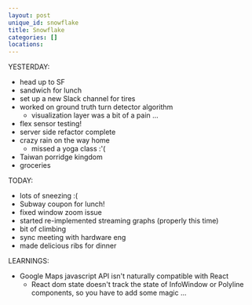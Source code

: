 ```yaml
---
layout: post
unique_id: snowflake
title: Snowflake
categories: []
locations: 
---
```


YESTERDAY:
* head up to SF
* sandwich for lunch
* set up a new Slack channel for tires
* worked on ground truth turn detector algorithm
  * visualization layer was a bit of a pain ...
* flex sensor testing!
* server side refactor complete
* crazy rain on the way home
  * missed a yoga class :'(
* Taiwan porridge kingdom
* groceries

TODAY:
* lots of sneezing :(
* Subway coupon for lunch!
* fixed window zoom issue
* started re-implemented streaming graphs (properly this time)
* bit of climbing
* sync meeting with hardware eng
* made delicious ribs for dinner

LEARNINGS:
* Google Maps javascript API isn't naturally compatible with React
  * React dom state doesn't track the state of InfoWindow or Polyline components, so you have to add some magic ...
